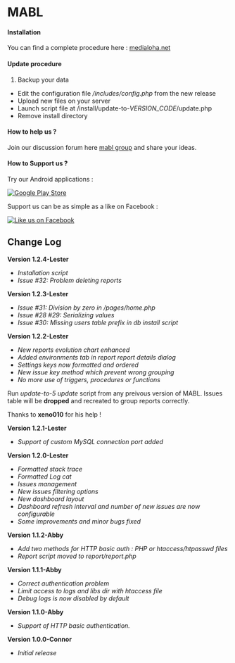 MABL
=======

#### Installation ####

You can find a complete procedure here : [medialoha.net](http://medialoha.net/index.php/en/menu-mablab-en)

#### Update procedure ####

1. Backup your data
- Edit the configuration file */includes/config.php* from the new release 
- Upload new files on your server
- Launch script file at /install/update-to-*VERSION_CODE*/update.php
- Remove install directory

#### How to help us ? ####

Join our discussion forum here [mabl group](https://groups.google.com/d/forum/mabl) and share your ideas.

#### How to Support us ? ####

Try our Android applications :

[![Google Play Store](http://www.medialoha.net/images/get-it-on-google-play-small.png)](https://play.google.com/store/apps/developer?id=Medialoha)

Support us can be as simple as a like on Facebook :

[![Like us on Facebook](http://www.medialoha.net/images/like-us-on-facebook-small.png)](https://www.facebook.com/pages/Medialoha/1414959965409936 "Like us on Facebook") 


## Change Log ##

**Version 1.2.4-Lester**

- *Installation script*
- *Issue #32: Problem deleting reports*

**Version 1.2.3-Lester**

- *Issue #31: Division by zero in /pages/home.php*
- *Issue #28 #29: Serializing values*
- *Issue #30: Missing users table prefix in db install script*

**Version 1.2.2-Lester**

- *New reports evolution chart enhanced*
- *Added environments tab in report report details dialog*
- *Settings keys now formatted and ordered*
- *New issue key method which prevent wrong grouping*
- *No more use of triggers, procedures or functions*

Run *update-to-5 update* script from any preivous version of MABL. Issues table will be **dropped** and recreated to group reports correctly.

Thanks to **xeno010** for his help !

**Version 1.2.1-Lester**

- *Support of custom MySQL connection port added*

**Version 1.2.0-Lester**

- *Formatted stack trace*
- *Formatted Log cat*
- *Issues management*
- *New issues filtering options*
- *New dashboard layout*
- *Dashboard refresh interval and number of new issues are now configurable*
- *Some improvements and minor bugs fixed*

**Version 1.1.2-Abby**

- *Add two methods for HTTP basic auth : PHP or htaccess/htpasswd files*
- *Report script moved to report/report.php*

**Version 1.1.1-Abby**

- *Correct authentication problem*
- *Limit access to logs and libs dir with htaccess file*
- *Debug logs is now disabled by default*

**Version 1.1.0-Abby**

- *Support of HTTP basic authentication.*

**Version 1.0.0-Connor**

- *Initial release*
